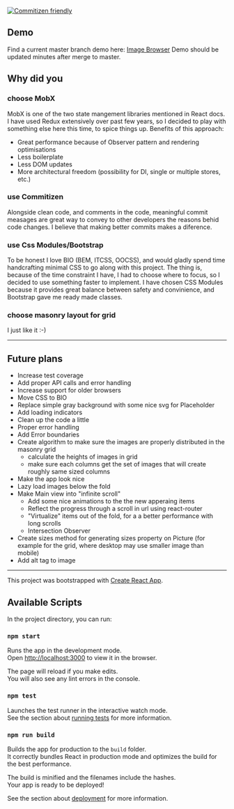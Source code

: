 [![Commitizen friendly](https://img.shields.io/badge/commitizen-friendly-brightgreen.svg)](http://commitizen.github.io/cz-cli/)

## Demo

Find a current master branch demo here: [Image Browser](https://image-browser.netlify.com/ "Image Browser")
Demo should be updated minutes after merge to master.

## Why did you

### choose MobX

MobX is one of the two state mangement libraries mentioned in React docs. I have used Redux extensively over past few years, so I decided to play with something else here this time, to spice things up.
Benefits of this approach:

- Great performance because of Observer pattern and rendering optimisations
- Less boilerplate
- Less DOM updates
- More architectural freedom (possibility for DI, single or multiple stores, etc.)

### use Commitizen

Alongside clean code, and comments in the code, meaningful commit measages are great way to convey to other developers the reasons behid code changes. I believe that making better commits makes a diference.

### use Css Modules/Bootstrap

To be honest I love BIO (BEM, ITCSS, OOCSS), and would gladly spend time handcrafting minimal CSS to go along with this project. The thing is, because of the time constraint I have, I had to choose where to focus, so I decided to use something faster to implement. I have chosen CSS Modules because it provides great balance between safety and convinience, and Bootstrap gave me ready made classes.

### choose masonry layout for grid

I just like it :-)

---

## Future plans

* Increase test coverage
* Add proper API calls and error handling
* Increase support for older browsers
* Move CSS to BIO
* Replace simple gray background with some nice svg for Placeholder
* Add loading indicators
* Clean up the code a little
* Proper error handling
* Add Error boundaries
* Create algorithm to make sure the images are properly distributed in the masonry grid
  * calculate the heights of images in grid
  * make sure each columns get the set of images that will create roughly same sized columns
* Make the app look nice
* Lazy load images below the fold
* Make Main view into "infinite scroll"
  * Add some nice animations to the the new apperaing items
  * Reflect the progress through a scroll in url using react-router
  * "Virtualize" items out of the fold, for a a better performance with long scrolls
  * Intersection Observer
* Create sizes method for generating sizes property on Picture (for example for the grid, where desktop may use smaller image than mobile)
* Add alt tag to image

---

This project was bootstrapped with [Create React App](https://github.com/facebook/create-react-app).

## Available Scripts

In the project directory, you can run:

### `npm start`

Runs the app in the development mode.<br>
Open [http://localhost:3000](http://localhost:3000) to view it in the browser.

The page will reload if you make edits.<br>
You will also see any lint errors in the console.

### `npm test`

Launches the test runner in the interactive watch mode.<br>
See the section about [running tests](https://facebook.github.io/create-react-app/docs/running-tests) for more information.

### `npm run build`

Builds the app for production to the `build` folder.<br>
It correctly bundles React in production mode and optimizes the build for the best performance.

The build is minified and the filenames include the hashes.<br>
Your app is ready to be deployed!

See the section about [deployment](https://facebook.github.io/create-react-app/docs/deployment) for more information.
